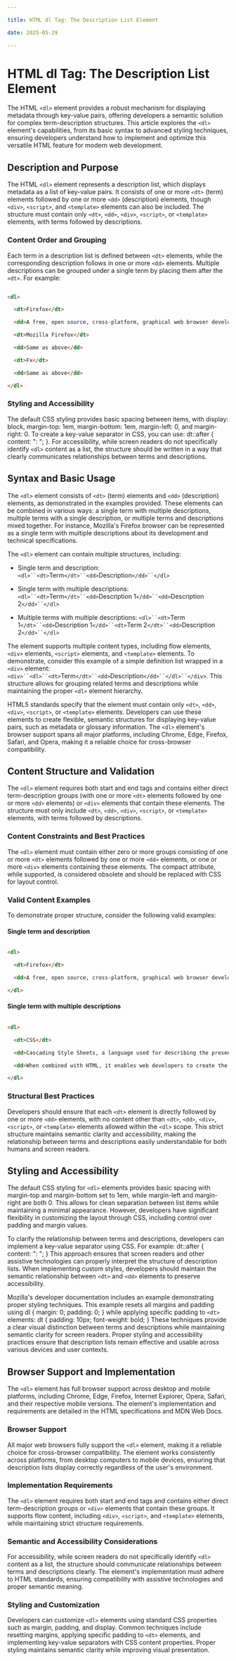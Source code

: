 ```yaml
---

title: HTML dl Tag: The Description List Element

date: 2025-05-29

---
```



# HTML dl Tag: The Description List Element

The HTML `<dl>` element provides a robust mechanism for displaying metadata through key-value pairs, offering developers a semantic solution for complex term-description structures. This article explores the `<dl>` element's capabilities, from its basic syntax to advanced styling techniques, ensuring developers understand how to implement and optimize this versatile HTML feature for modern web development.


## Description and Purpose

The HTML `<dl>` element represents a description list, which displays metadata as a list of key-value pairs. It consists of one or more `<dt>` (term) elements followed by one or more `<dd>` (description) elements, though `<div>`, `<script>`, and `<template>` elements can also be included. The structure must contain only `<dt>`, `<dd>`, `<div>`, `<script>`, or `<template>` elements, with terms followed by descriptions.


### Content Order and Grouping

Each term in a description list is defined between `<dt>` elements, while the corresponding description follows in one or more `<dd>` elements. Multiple descriptions can be grouped under a single term by placing them after the `<dt>`. For example:

```html

<dl>

  <dt>Firefox</dt>

  <dd>A free, open source, cross-platform, graphical web browser developed by the Mozilla Corporation and hundreds of volunteers.</dd>

  <dt>Mozilla Firefox</dt>

  <dd>Same as above</dd>

  <dt>Fx</dt>

  <dd>Same as above</dd>

</dl>

```


### Styling and Accessibility

The default CSS styling provides basic spacing between items, with display: block, margin-top: 1em, margin-bottom: 1em, margin-left: 0, and margin-right: 
0. To create a key-value separator in CSS, you can use: dt::after { content: ": "; }. For accessibility, while screen readers do not specifically identify `<dl>` content as a list, the structure should be written in a way that clearly communicates relationships between terms and descriptions.


## Syntax and Basic Usage

The `<dl>` element consists of `<dt>` (term) elements and `<dd>` (description) elements, as demonstrated in the examples provided. These elements can be combined in various ways: a single term with multiple descriptions, multiple terms with a single description, or multiple terms and descriptions mixed together. For instance, Mozilla's Firefox browser can be represented as a single term with multiple descriptions about its development and technical specifications.

The `<dl>` element can contain multiple structures, including:

- Single term and description: `<dl>``<dt>`Term`</dt>``<dd>`Description`</dd>``</dl>`

- Single term with multiple descriptions: `<dl>``<dt>`Term`</dt>``<dd>`Description 1`</dd>``<dd>`Description 2`</dd>``</dl>`

- Multiple terms with multiple descriptions: `<dl>``<dt>`Term 1`</dt>``<dd>`Description 1`</dd>``<dt>`Term 2`</dt>``<dd>`Description 2`</dd>``</dl>`

The element supports multiple content types, including flow elements, `<div>` elements, `<script>` elements, and `<template>` elements. To demonstrate, consider this example of a simple definition list wrapped in a `<div>` element: `<div>``<dl>``<dt>`Term`</dt>``<dd>`Description`</dd>``</dl>``</div>`. This structure allows for grouping related terms and descriptions while maintaining the proper `<dl>` element hierarchy.

HTML5 standards specify that the element must contain only `<dt>`, `<dd>`, `<div>`, `<script>`, or `<template>` elements. Developers can use these elements to create flexible, semantic structures for displaying key-value pairs, such as metadata or glossary information. The `<dl>` element's browser support spans all major platforms, including Chrome, Edge, Firefox, Safari, and Opera, making it a reliable choice for cross-browser compatibility.


## Content Structure and Validation

The `<dl>` element requires both start and end tags and contains either direct term-description groups (with one or more `<dt>` elements followed by one or more `<dd>` elements) or `<div>` elements that contain these elements. The structure must only include `<dt>`, `<dd>`, `<div>`, `<script>`, or `<template>` elements, with terms followed by descriptions.


### Content Constraints and Best Practices

The `<dl>` element must contain either zero or more groups consisting of one or more `<dt>` elements followed by one or more `<dd>` elements, or one or more `<div>` elements containing these elements. The compact attribute, while supported, is considered obsolete and should be replaced with CSS for layout control.


### Valid Content Examples

To demonstrate proper structure, consider the following valid examples:


#### Single term and description

```html

<dl>

  <dt>Firefox</dt>

  <dd>A free, open source, cross-platform, graphical web browser developed by the Mozilla Corporation and hundreds of volunteers.</dd>

</dl>

```


#### Single term with multiple descriptions

```html

<dl>

  <dt>CSS</dt>

  <dd>Cascading Style Sheets, a language used for describing the presentation of a document written in HTML</dd>

  <dd>When combined with HTML, it enables web developers to create the visual layout of web pages</dd>

</dl>

```


### Structural Best Practices

Developers should ensure that each `<dt>` element is directly followed by one or more `<dd>` elements, with no content other than `<dt>`, `<dd>`, `<div>`, `<script>`, or `<template>` elements allowed within the `<dl>` scope. This strict structure maintains semantic clarity and accessibility, making the relationship between terms and descriptions easily understandable for both humans and screen readers.


##  Styling and Accessibility

The default CSS styling for `<dl>` elements provides basic spacing with margin-top and margin-bottom set to 1em, while margin-left and margin-right are both 0. This allows for clean separation between list items while maintaining a minimal appearance. However, developers have significant flexibility in customizing the layout through CSS, including control over padding and margin values.

To clarify the relationship between terms and descriptions, developers can implement a key-value separator using CSS. For example: dt::after { content: ": "; } This approach ensures that screen readers and other assistive technologies can properly interpret the structure of description lists. When implementing custom styles, developers should maintain the semantic relationship between `<dt>` and `<dd>` elements to preserve accessibility.

Mozilla's developer documentation includes an example demonstrating proper styling techniques. This example resets all margins and padding using dl { margin: 0; padding: 0; } while applying specific padding to `<dt>` elements: dt { padding: 10px; font-weight: bold; } These techniques provide a clear visual distinction between terms and descriptions while maintaining semantic clarity for screen readers. Proper styling and accessibility practices ensure that description lists remain effective and usable across various devices and user contexts.


## Browser Support and Implementation

The `<dl>` element has full browser support across desktop and mobile platforms, including Chrome, Edge, Firefox, Internet Explorer, Opera, Safari, and their respective mobile versions. The element's implementation and requirements are detailed in the HTML specifications and MDN Web Docs.


### Browser Support

All major web browsers fully support the `<dl>` element, making it a reliable choice for cross-browser compatibility. The element works consistently across platforms, from desktop computers to mobile devices, ensuring that description lists display correctly regardless of the user's environment.


### Implementation Requirements

The `<dl>` element requires both start and end tags and contains either direct term-description groups or `<div>` elements that contain these groups. It supports flow content, including `<div>`, `<script>`, and `<template>` elements, while maintaining strict structure requirements.


### Semantic and Accessibility Considerations

For accessibility, while screen readers do not specifically identify `<dl>` content as a list, the structure should communicate relationships between terms and descriptions clearly. The element's implementation must adhere to HTML standards, ensuring compatibility with assistive technologies and proper semantic meaning.


### Styling and Customization

Developers can customize `<dl>` elements using standard CSS properties such as margin, padding, and display. Common techniques include resetting margins, applying specific padding to `<dt>` elements, and implementing key-value separators with CSS content properties. Proper styling maintains semantic clarity while improving visual presentation.

